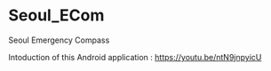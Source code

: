 # Seoul_ECom
Seoul Emergency Compass


Intoduction of this Android application : https://youtu.be/ntN9jnpyicU
